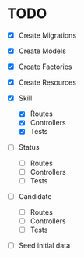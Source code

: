 # TODO

- [x] Create Migrations
- [x] Create Models
- [x] Create Factories
- [x] Create Resources

- [x] Skill
    - [x] Routes
    - [x] Controllers
    - [x] Tests

- [ ] Status
    - [ ] Routes
    - [ ] Controllers
    - [ ] Tests

- [ ] Candidate
    - [ ] Routes
    - [ ] Controllers
    - [ ] Tests

- [ ] Seed initial data